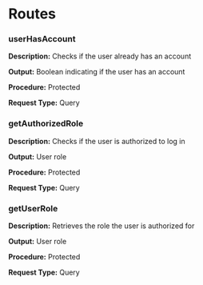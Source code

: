 # Routes

<html lang="en">
<head>
  <meta charset="UTF-8">
  <meta name="viewport" content="width=device-width, initial-scale=1.0">
  <link rel="stylesheet" href="../styles.css">
</head>
<body>
<div class="container">
    <div class="card">
      <h3>userHasAccount</h3>
      <p><strong>Description:</strong> Checks if the user already has an account</p>
      <p><strong>Output:</strong> <span class="card-output">Boolean indicating if the user has an account</span></p>
      <p><strong>Procedure:</strong> Protected</p>
      <p><strong>Request Type:</strong> Query</p>
    </div>
    <div class="card">
      <h3>getAuthorizedRole</h3>
      <p><strong>Description:</strong> Checks if the user is authorized to log in</p>
      <p><strong>Output:</strong> <span class="card-output">User role</span></p>
      <p><strong>Procedure:</strong> Protected</p>
      <p><strong>Request Type:</strong> Query</p>
    </div>
    <div class="card">
      <h3>getUserRole</h3>
      <p><strong>Description:</strong> Retrieves the role the user is authorized for</p>
      <p><strong>Output:</strong> <span class="card-output">User role</span></p>
      <p><strong>Procedure:</strong> Protected</p>
      <p><strong>Request Type:</strong> Query</p>
    </div>
  </div>
</body>
</html>
